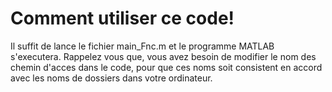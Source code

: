 <h1> Comment utiliser ce code!</h1>
<p> Il suffit de lance le fichier main_Fnc.m et le programme MATLAB s'executera. Rappelez vous que, vous avez besoin de modifier le nom des chemin d'acces dans le code, pour que ces noms soit 
  consistent en accord avec les noms de dossiers dans votre ordinateur.
</p>
